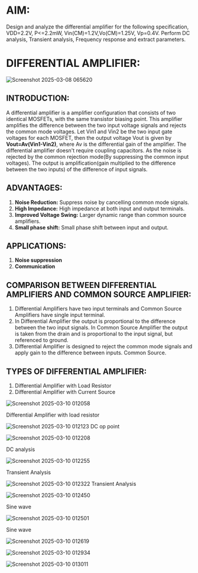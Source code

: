  # **AIM:**
Design and analyze the differential amplifier for the following specification, VDD=2.2V, P<=2.2mW, Vin(CM)=1.2V,Vo(CM)=1.25V, Vp=0.4V. Perform DC analysis, Transient analysis, Frequency response and extract parameters.

# **DIFFERENTIAL AMPLIFIER:**
![Screenshot 2025-03-08 065620](https://github.com/user-attachments/assets/3723883c-ccbd-4b8b-a3ca-f1d688b8a0de)

## **INTRODUCTION:**
A differential amplifier is a amplifier configuration that consists of two identical MOSFETs, with the same transistor biasing point. This amplifier amplifies the difference between the two input voltage signals and rejects the common mode voltages. Let Vin1 and Vin2 be the two input gate voltages for each MOSFET, then the output voltage Vout is given by 
**Vout=Av(Vin1-Vin2)**, where Av is the differential gain of the amplifier. 
The differential amplifier doesn't require coupling capacitors. As the noise is rejected by the common rejection mode(By suppressing the common input voltages). The output is amplification(gain multiplied to the difference between the two inputs) of the difference of input signals.

## **ADVANTAGES:**
1. **Noise Reduction:** Suppress noise by cancelling common mode signals.
2. **High Impedance:** High impedance at both input and output terminals.
3. **Improved Voltage Swing:** Larger dynamic range than common source amplifiers.
4. **Small phase shift:** Small phase shift between input and output.

## **APPLICATIONS:**
1. **Noise suppression**
2. **Communication**

## **COMPARISON BETWEEN DIFFERENTIAL AMPLIFIERS AND COMMON SOURCE AMPLIFIER:**
1. Differential Amplifiers have two input terminals and Common Source Amplifiers have single input terminal.
2. In Differential Amplifier the output is proportional to the difference between the two input signals.
   In Common Source Amplifier the output is taken from the drain and is proportional to the input signal, but referenced to ground. 
3. Differential Amplifier is designed to reject the common mode signals and apply gain to the difference between inputs.
   Common Source.
## **TYPES OF DIFFERENTIAL AMPLIFIER:**
1. Differential Amplifier with Load Resistor
2. Differential Amplifier with Current Source















![Screenshot 2025-03-10 012058](https://github.com/user-attachments/assets/96e64d79-2c4a-4bde-98bd-d65c4ce80f70)

Differential Amplifier with load resistor

![Screenshot 2025-03-10 012123](https://github.com/user-attachments/assets/cd36c812-a731-43cb-93f7-3e6f65bef39f)
DC op point







![Screenshot 2025-03-10 012208](https://github.com/user-attachments/assets/7d26f935-b125-4fbc-b3b1-ba99b88cb1f9)

DC analysis






![Screenshot 2025-03-10 012255](https://github.com/user-attachments/assets/132acedc-866d-4d93-a919-1571a8692993)

Transient Analysis





![Screenshot 2025-03-10 012322](https://github.com/user-attachments/assets/7f94e7f8-08fc-4ddf-9dc3-a4747023a77c)
Transient Analysis



![Screenshot 2025-03-10 012450](https://github.com/user-attachments/assets/1c280a14-62d5-41e0-9139-3f5fd30dbcf0)

Sine wave


![Screenshot 2025-03-10 012501](https://github.com/user-attachments/assets/fad98043-3f5b-4530-8573-a7108e761273)

Sine wave


![Screenshot 2025-03-10 012619](https://github.com/user-attachments/assets/c5de68c0-524a-4f3f-a247-db22e56471c2)


![Screenshot 2025-03-10 012934](https://github.com/user-attachments/assets/b6fb0d51-ca16-4d4f-92da-2ebefb366e74)



![Screenshot 2025-03-10 013011](https://github.com/user-attachments/assets/ae0c4cca-d2f7-48f7-8e3c-b403f2997210)









